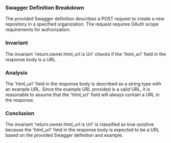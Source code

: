 ### Swagger Definition Breakdown

The provided Swagger definition describes a POST request to create a new repository in a specified organization. The request requires OAuth scope requirements for authorization.

### Invariant

The invariant 'return.owner.html_url is Url' checks if the 'html_url' field in the response body is a URL.

### Analysis

The 'html_url' field in the response body is described as a string type with an example URL. Since the example URL provided is a valid URL, it is reasonable to assume that the 'html_url' field will always contain a URL in the response.

### Conclusion

The invariant 'return.owner.html_url is Url' is classified as true-positive because the 'html_url' field in the response body is expected to be a URL based on the provided Swagger definition and example.


